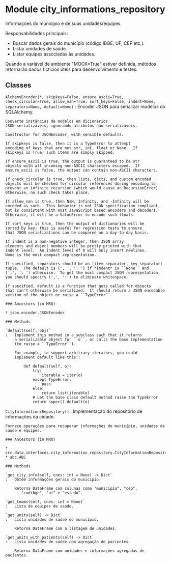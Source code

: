 Module city_informations_repository
===================================
Informações do município e de suas unidades/equipes.

Responsabilidades principais:
- Buscar dados gerais do município (código IBGE, UF, CEP etc.).
- Listar unidades de saúde.
- Listar equipes associadas às unidades.

Quando a variável de ambiente "MOCK=True" estiver definida, métodos
retornarão dados fictícios úteis para desenvolvimento e testes.

Classes
-------

`AlchemyEncoder(*, skipkeys=False, ensure_ascii=True, check_circular=True, allow_nan=True, sort_keys=False, indent=None, separators=None, default=None)`
:   Encoder JSON para serializar modelos do SQLAlchemy.
    
    Converte instâncias de modelos em dicionários
    JSON-serializáveis, ignorando atributos não serializáveis.
    
    Constructor for JSONEncoder, with sensible defaults.
    
    If skipkeys is false, then it is a TypeError to attempt
    encoding of keys that are not str, int, float or None.  If
    skipkeys is True, such items are simply skipped.
    
    If ensure_ascii is true, the output is guaranteed to be str
    objects with all incoming non-ASCII characters escaped.  If
    ensure_ascii is false, the output can contain non-ASCII characters.
    
    If check_circular is true, then lists, dicts, and custom encoded
    objects will be checked for circular references during encoding to
    prevent an infinite recursion (which would cause an RecursionError).
    Otherwise, no such check takes place.
    
    If allow_nan is true, then NaN, Infinity, and -Infinity will be
    encoded as such.  This behavior is not JSON specification compliant,
    but is consistent with most JavaScript based encoders and decoders.
    Otherwise, it will be a ValueError to encode such floats.
    
    If sort_keys is true, then the output of dictionaries will be
    sorted by key; this is useful for regression tests to ensure
    that JSON serializations can be compared on a day-to-day basis.
    
    If indent is a non-negative integer, then JSON array
    elements and object members will be pretty-printed with that
    indent level.  An indent level of 0 will only insert newlines.
    None is the most compact representation.
    
    If specified, separators should be an (item_separator, key_separator)
    tuple.  The default is (', ', ': ') if *indent* is ``None`` and
    (',', ': ') otherwise.  To get the most compact JSON representation,
    you should specify (',', ':') to eliminate whitespace.
    
    If specified, default is a function that gets called for objects
    that can't otherwise be serialized.  It should return a JSON encodable
    version of the object or raise a ``TypeError``.

    ### Ancestors (in MRO)

    * json.encoder.JSONEncoder

    ### Methods

    `default(self, obj)`
    :   Implement this method in a subclass such that it returns
        a serializable object for ``o``, or calls the base implementation
        (to raise a ``TypeError``).
        
        For example, to support arbitrary iterators, you could
        implement default like this::
        
            def default(self, o):
                try:
                    iterable = iter(o)
                except TypeError:
                    pass
                else:
                    return list(iterable)
                # Let the base class default method raise the TypeError
                return super().default(o)

`CityInformationsRepository()`
:   Implementação do repositório de informações da cidade.
    
    Fornece operações para recuperar informações do município, unidades de
    saúde e equipes.

    ### Ancestors (in MRO)

    * src.data.interfaces.city_information_repository.CityInformationRepository
    * abc.ABC

    ### Methods

    `get_city_info(self, cnes: int = None) ‑> Dict`
    :   Obtém informações gerais do município.
        
        Retorna DataFrame com colunas como "municipio", "cep",
           "codibge", "uf" e "estado".

    `get_teams(self, cnes: int = None)`
    :   Lista de equipes de saúde.

    `get_units(self) ‑> Dict`
    :   Lista unidades de saúde do município.
        
        Retorna DataFrame com a listagem de unidades.

    `get_units_with_patients(self) ‑> Dict`
    :   Lista unidades de saúde com agregação de pacientes.
        
        Retorna DataFrame com unidades e informações agregadas de pacientes.